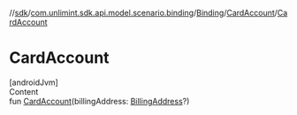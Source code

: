 //[sdk](../../../../index.md)/[com.unlimint.sdk.api.model.scenario.binding](../../index.md)/[Binding](../index.md)/[CardAccount](index.md)/[CardAccount](-card-account.md)



# CardAccount  
[androidJvm]  
Content  
fun [CardAccount](-card-account.md)(billingAddress: [BillingAddress](../../../com.unlimint.sdk.api.model/-billing-address/index.md)?)  



